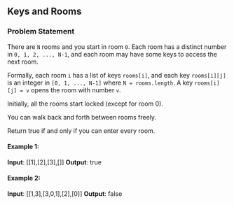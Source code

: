 <h2><div id="title">Keys and Rooms</h2></div>

### Problem Statement

<div id="problem_statement">

There are `N` rooms and you start in room `0`.  Each room has a distinct number in `0, 1, 2, ..., N-1`, and each room may have some keys to access the next room.

Formally, each room `i` has a list of keys `rooms[i]`, and each key `rooms[i][j]` is an integer in `[0, 1, ..., N-1]` where `N = rooms.length`.  A key `rooms[i][j] = v` opens the room with number `v`.

Initially, all the rooms start locked (except for room 0).

You can walk back and forth between rooms freely.

Return true if and only if you can enter every room.

</div>

#### Example 1:

**Input**: [[1],[2],[3],[]]
**Output**: true

#### Example 2:

**Input**: [[1,3],[3,0,1],[2],[0]]
**Output**: false